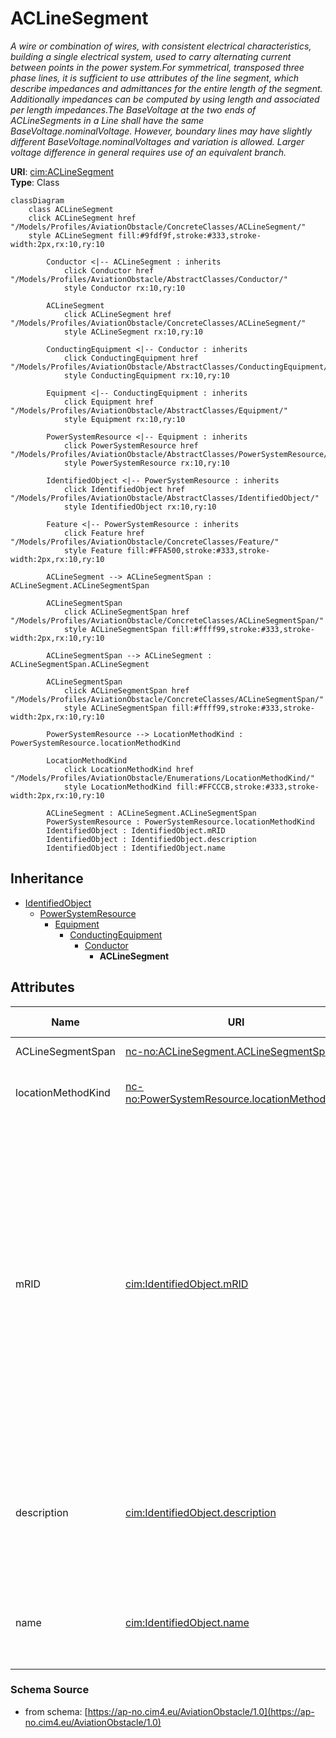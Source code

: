 # ACLineSegment

_A wire or combination of wires, with consistent electrical characteristics, building a single electrical system, used to carry alternating current between points in the power system.For symmetrical, transposed three phase lines, it is sufficient to use attributes of the line segment, which describe impedances and admittances for the entire length of the segment.  Additionally impedances can be computed by using length and associated per length impedances.The BaseVoltage at the two ends of ACLineSegments in a Line shall have the same BaseVoltage.nominalVoltage. However, boundary lines may have slightly different BaseVoltage.nominalVoltages and variation is allowed. Larger voltage difference in general requires use of an equivalent branch._

**URI**: [cim:ACLineSegment](https://cim.ucaiug.io/ns#ACLineSegment)<br />
**Type**: Class

```mermaid
classDiagram
    class ACLineSegment
    click ACLineSegment href "/Models/Profiles/AviationObstacle/ConcreteClasses/ACLineSegment/"
    style ACLineSegment fill:#9fdf9f,stroke:#333,stroke-width:2px,rx:10,ry:10

        Conductor <|-- ACLineSegment : inherits
            click Conductor href "/Models/Profiles/AviationObstacle/AbstractClasses/Conductor/"
            style Conductor rx:10,ry:10

        ACLineSegment
            click ACLineSegment href "/Models/Profiles/AviationObstacle/ConcreteClasses/ACLineSegment/"
            style ACLineSegment rx:10,ry:10

        ConductingEquipment <|-- Conductor : inherits
            click ConductingEquipment href "/Models/Profiles/AviationObstacle/AbstractClasses/ConductingEquipment/"
            style ConductingEquipment rx:10,ry:10

        Equipment <|-- ConductingEquipment : inherits
            click Equipment href "/Models/Profiles/AviationObstacle/AbstractClasses/Equipment/"
            style Equipment rx:10,ry:10

        PowerSystemResource <|-- Equipment : inherits
            click PowerSystemResource href "/Models/Profiles/AviationObstacle/AbstractClasses/PowerSystemResource/"
            style PowerSystemResource rx:10,ry:10

        IdentifiedObject <|-- PowerSystemResource : inherits
            click IdentifiedObject href "/Models/Profiles/AviationObstacle/AbstractClasses/IdentifiedObject/"
            style IdentifiedObject rx:10,ry:10

        Feature <|-- PowerSystemResource : inherits
            click Feature href "/Models/Profiles/AviationObstacle/ConcreteClasses/Feature/"
            style Feature fill:#FFA500,stroke:#333,stroke-width:2px,rx:10,ry:10

        ACLineSegment --> ACLineSegmentSpan : ACLineSegment.ACLineSegmentSpan

        ACLineSegmentSpan
            click ACLineSegmentSpan href "/Models/Profiles/AviationObstacle/ConcreteClasses/ACLineSegmentSpan/"
            style ACLineSegmentSpan fill:#ffff99,stroke:#333,stroke-width:2px,rx:10,ry:10

        ACLineSegmentSpan --> ACLineSegment : ACLineSegmentSpan.ACLineSegment

        ACLineSegmentSpan
            click ACLineSegmentSpan href "/Models/Profiles/AviationObstacle/ConcreteClasses/ACLineSegmentSpan/"
            style ACLineSegmentSpan fill:#ffff99,stroke:#333,stroke-width:2px,rx:10,ry:10

        PowerSystemResource --> LocationMethodKind : PowerSystemResource.locationMethodKind

        LocationMethodKind
            click LocationMethodKind href "/Models/Profiles/AviationObstacle/Enumerations/LocationMethodKind/"
            style LocationMethodKind fill:#FFCCCB,stroke:#333,stroke-width:2px,rx:10,ry:10

        ACLineSegment : ACLineSegment.ACLineSegmentSpan
        PowerSystemResource : PowerSystemResource.locationMethodKind
        IdentifiedObject : IdentifiedObject.mRID
        IdentifiedObject : IdentifiedObject.description
        IdentifiedObject : IdentifiedObject.name
```

## Inheritance
* [IdentifiedObject](IdentifiedObject.md)
    * [PowerSystemResource](PowerSystemResource.md)
        * [Equipment](Equipment.md)
            * [ConductingEquipment](ConductingEquipment.md)
                * [Conductor](Conductor.md)
                    * **ACLineSegment**

## Attributes
| Name | URI | Cardinality and Range | Description | Inheritance |
| ---  | --- | --- | --- | --- |
| ACLineSegmentSpan | [nc-no:ACLineSegment.ACLineSegmentSpan](http://cim4.eu/ns/nc-no#ACLineSegment.ACLineSegmentSpan) | 0..* ACLineSegmentSpan | The associated AC Line Segment | direct |
| locationMethodKind | [nc-no:PowerSystemResource.locationMethodKind](http://cim4.eu/ns/nc-no#PowerSystemResource.locationMethodKind) | 0..1 LocationMethodKind | Possible methods to derive geographical location. | PowerSystemResource |
| mRID | [cim:IdentifiedObject.mRID](https://cim.ucaiug.io/ns#IdentifiedObject.mRID) | 0..1 string | Master resource identifier issued by a model authority. The mRID is unique within an exchange context. Global uniqueness is easily achieved by using a UUID, as specified in RFC 4122, for the mRID. The use of UUID is strongly recommended.For CIMXML data files in RDF syntax conforming to IEC 61970-552, the mRID is mapped to rdf:ID or rdf:about attributes that identify CIM object elements. | IdentifiedObject |
| description | [cim:IdentifiedObject.description](https://cim.ucaiug.io/ns#IdentifiedObject.description) | 0..1 string | The description is a free human readable text describing or naming the object. It may be non unique and may not correlate to a naming hierarchy. | IdentifiedObject |
| name | [cim:IdentifiedObject.name](https://cim.ucaiug.io/ns#IdentifiedObject.name) | 0..1 string | The name is any free human readable and possibly non unique text naming the object. | IdentifiedObject |

### Schema Source
* from schema: [https://ap-no.cim4.eu/AviationObstacle/1.0](https://ap-no.cim4.eu/AviationObstacle/1.0)
